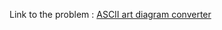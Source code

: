 Link to the problem : [ASCII art diagram converter](https://www.rosettacode.org/wiki/ASCII_art_diagram_converter)
